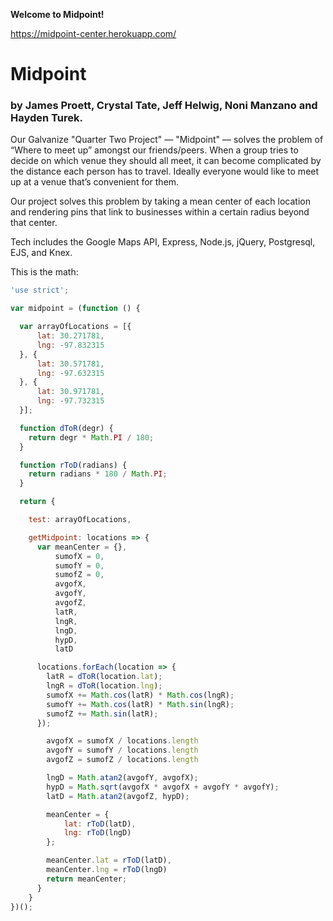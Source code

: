 <!--

<div id="readme" class="readme blob instapaper_body">
  <article class="markdown-body entry-content" itemprop="text"><h1><a id="user-content-sprintr" class="anchor" href="#sprintr" aria-hidden="true"><svg aria-hidden="true" class="octicon octicon-link" height="16" version="1.1" viewBox="0 0 16 16" width="16"><path fill-rule="evenodd" d="M4 9h1v1H4c-1.5 0-3-1.69-3-3.5S2.55 3 4 3h4c1.45 0 3 1.69 3 3.5 0 1.41-.91 2.72-2 3.25V8.59c.58-.45 1-1.27 1-2.09C10 5.22 8.98 4 8 4H4c-.98 0-2 1.22-2 2.5S3 9 4 9zm9-3h-1v1h1c1 0 2 1.22 2 2.5S13.98 12 13 12H9c-.98 0-2-1.22-2-2.5 0-.83.42-1.64 1-2.09V6.25c-1.09.53-2 1.84-2 3.25C6 11.31 7.55 13 9 13h4c1.45 0 3-1.69 3-3.5S14.5 6 13 6z"></path></svg></a>Midpoint</h1> -->

<p><strong>Welcome to Midpoint!</strong></p>

https://midpoint-center.herokuapp.com/

# Midpoint

### by James Proett, Crystal Tate, Jeff Helwig, Noni Manzano and Hayden Turek.

Our Galvanize "Quarter Two Project" — "Midpoint" — solves the problem of “Where to meet up” amongst our friends/peers. When a group tries to decide on which venue they should all meet, it can become complicated by the distance each person has to travel.  Ideally everyone would like to meet up at a venue that’s convenient for them.

Our project solves this problem by taking a mean center of each location and rendering pins that link to businesses within a certain radius beyond that center.

Tech includes the Google Maps API, Express, Node.js, jQuery, Postgresql, EJS, and Knex.

This is the math:

```javascript
'use strict';

var midpoint = (function () {

  var arrayOfLocations = [{
      lat: 30.271781,
      lng: -97.832315
  }, {
      lat: 30.571781,
      lng: -97.632315
  }, {
      lat: 30.971781,
      lng: -97.732315
  }];

  function dToR(degr) {
    return degr * Math.PI / 180;
  }

  function rToD(radians) {
    return radians * 180 / Math.PI;
  }

  return {

    test: arrayOfLocations,

    getMidpoint: locations => {
      var meanCenter = {},
          sumofX = 0,
          sumofY = 0,
          sumofZ = 0,
          avgofX,
          avgofY,
          avgofZ,
          latR,
          lngR,
          lngD,
          hypD,
          latD

      locations.forEach(location => {
        latR = dToR(location.lat);
        lngR = dToR(location.lng);
        sumofX += Math.cos(latR) * Math.cos(lngR);
        sumofY += Math.cos(latR) * Math.sin(lngR);
        sumofZ += Math.sin(latR);
      });

        avgofX = sumofX / locations.length
        avgofY = sumofY / locations.length
        avgofZ = sumofZ / locations.length

        lngD = Math.atan2(avgofY, avgofX);
        hypD = Math.sqrt(avgofX * avgofX + avgofY * avgofY);
        latD = Math.atan2(avgofZ, hypD);

        meanCenter = {
            lat: rToD(latD),
            lng: rToD(lngD)
        };

        meanCenter.lat = rToD(latD),
        meanCenter.lng = rToD(lngD)
        return meanCenter;
      }
    }
})();
```

